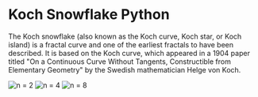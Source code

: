 # Koch Snowflake Python
The Koch snowflake (also known as the Koch curve, Koch star, or Koch island) is a fractal curve and one of the earliest fractals to have been described. It is based on the Koch curve, which appeared in a 1904 paper titled "On a Continuous Curve Without Tangents, Constructible from Elementary Geometry" by the Swedish mathematician Helge von Koch.

![n = 2](https://user-images.githubusercontent.com/59014178/103404492-335a3380-4b6d-11eb-8df3-d23325ade0ec.png)
![n = 4](https://user-images.githubusercontent.com/59014178/103404491-335a3380-4b6d-11eb-863d-c3f315b040af.png)
![n = 8](https://user-images.githubusercontent.com/59014178/103404488-32290680-4b6d-11eb-966a-82a7f9703c46.png)
